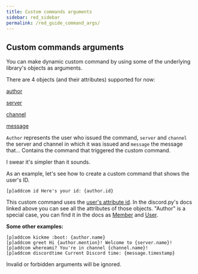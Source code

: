 ```yaml
---
title: Custom commands arguments
sidebar: red_sidebar
permalink: /red_guide_command_args/
---
```


## Custom commands arguments

You can make dynamic custom command by using some of the underlying library's objects as arguments.

There are 4 objects (and their attributes) supported for now:

[author](http://discordpy.readthedocs.io/en/latest/api.html#user)  

[server](http://discordpy.readthedocs.io/en/latest/api.html#server)  

[channel](http://discordpy.readthedocs.io/en/latest/api.html#channel)  

[message](http://discordpy.readthedocs.io/en/latest/api.html#message)  


`Author` represents the user who issued the command, `server` and `channel` the server and channel in which it was issued and `message` the message that... Contains the command that triggered the custom command.  

I swear it's simpler than it sounds.

As an example, let's see how to create a custom command that shows the user's ID.

    [p]addcom id Here's your id: {author.id}

This custom command uses the [user's attribute id](http://discordpy.readthedocs.io/en/latest/api.html#discord.User.id). In the discord.py's docs linked above you can see all the attributes of those objects. "Author" is a special case, you can find it in the docs as [Member](http://discordpy.readthedocs.io/en/latest/api.html#member) and [User](http://discordpy.readthedocs.io/en/latest/api.html#user).

**Some other examples:**

    [p]addcom kickme :boot: {author.name}
    [p]addcom greet Hi {author.mention}! Welcome to {server.name}!
    [p]addcom whereami? You're in channel {channel.name}!
    [p]addcom discordtime Current Discord time: {message.timestamp}

Invalid or forbidden arguments will be ignored.
